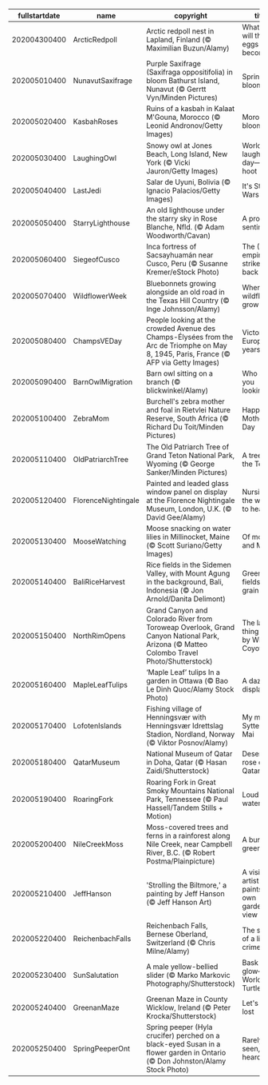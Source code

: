 |fullstartdate|name|copyright|title|image|
|--|--|--|--|--|
202004300400|ArcticRedpoll|Arctic redpoll nest in Lapland, Finland (© Maximilian Buzun/Alamy)|What bird will these eggs become?|![](/en-CA/2020/05/202004300400ArcticRedpoll.jpg)|
202005010400|NunavutSaxifrage|Purple Saxifrage (Saxifraga oppositifolia) in bloom Bathurst Island, Nunavut (© Gerrtt Vyn/Minden Pictures)|Spring blooms|![](/en-CA/2020/05/202005010400NunavutSaxifrage.jpg)|
202005020400|KasbahRoses|Ruins of a kasbah in Kalaat M'Gouna, Morocco (© Leonid Andronov/Getty Images)|Morocco in bloom|![](/en-CA/2020/05/202005020400KasbahRoses.jpg)|
202005030400|LaughingOwl|Snowy owl at Jones Beach, Long Island, New York (© Vicki Jauron/Getty Images)|World laughter day—it's a hoot|![](/en-CA/2020/05/202005030400LaughingOwl.jpg)|
202005040400|LastJedi|Salar de Uyuni, Bolivia (© Ignacio Palacios/Getty Images)|It's Star Wars Day|![](/en-CA/2020/05/202005040400LastJedi.jpg)|
202005050400|StarryLighthouse|An old lighthouse under the starry sky in Rose Blanche, Nfld. (© Adam Woodworth/Cavan)|A proud sentinel|![](/en-CA/2020/05/202005050400StarryLighthouse.jpg)|
202005060400|SiegeofCusco|Inca fortress of Sacsayhuamán near Cusco, Peru (© Susanne Kremer/eStock Photo)|The (Inca) empire strikes back|![](/en-CA/2020/05/202005060400SiegeofCusco.jpg)|
202005070400|WildflowerWeek|Bluebonnets growing alongside an old road in the Texas Hill Country (© Inge Johnsson/Alamy)|Where the wildflowers grow|![](/en-CA/2020/05/202005070400WildflowerWeek.jpg)|
202005080400|ChampsVEDay|People looking at the crowded Avenue des Champs-Élysées from the Arc de Triomphe on May 8, 1945, Paris, France (© AFP via Getty Images)|Victory in Europe, 75 years later|![](/en-CA/2020/05/202005080400ChampsVEDay.jpg)|
202005090400|BarnOwlMigration|Barn owl sitting on a branch (© blickwinkel/Alamy)|Who are you looking at?|![](/en-CA/2020/05/202005090400BarnOwlMigration.jpg)|
202005100400|ZebraMom|Burchell's zebra mother and foal in Rietvlei Nature Reserve, South Africa (© Richard Du Toit/Minden Pictures)|Happy Mother's Day|![](/en-CA/2020/05/202005100400ZebraMom.jpg)|
202005110400|OldPatriarchTree|The Old Patriarch Tree of Grand Teton National Park, Wyoming (© George Sanker/Minden Pictures)|A tree amid the Tetons|![](/en-CA/2020/05/202005110400OldPatriarchTree.jpg)|
202005120400|FlorenceNightingale|Painted and leaded glass window panel on display at the Florence Nightingale Museum, London, U.K. (© David Gee/Alamy)|Nursing the world to health|![](/en-CA/2020/05/202005120400FlorenceNightingale.jpg)|
202005130400|MooseWatching|Moose snacking on water lilies in Millinocket, Maine (© Scott Suriano/Getty Images)|Of moose and Maine|![](/en-CA/2020/05/202005130400MooseWatching.jpg)|
202005140400|BaliRiceHarvest|Rice fields in the Sidemen Valley, with Mount Agung in the background, Bali, Indonesia (© Jon Arnold/Danita Delimont)|Green fields of grain|![](/en-CA/2020/05/202005140400BaliRiceHarvest.jpg)|
202005150400|NorthRimOpens|Grand Canyon and Colorado River from Toroweap Overlook, Grand Canyon National Park, Arizona (© Matteo Colombo Travel Photo/Shutterstock)|The last thing seen by Wile E. Coyote|![](/en-CA/2020/05/202005150400NorthRimOpens.jpg)|
202005160400|MapleLeafTulips|‘Maple Leaf’ tulips In a garden in Ottawa (© Bao Le Dinh Quoc/Alamy Stock Photo)|A dazzling display|![](/en-CA/2020/05/202005160400MapleLeafTulips.jpg)|
202005170400|LofotenIslands|Fishing village of Henningsvær with Henningsvær Idrettslag Stadion, Nordland, Norway (© Viktor Posnov/Alamy)|My my, it's Syttende Mai|![](/en-CA/2020/05/202005170400LofotenIslands.jpg)|
202005180400|QatarMuseum|National Museum of Qatar in Doha, Qatar (© Hasan Zaidi/Shutterstock)|Desert rose of Qatar|![](/en-CA/2020/05/202005180400QatarMuseum.jpg)|
202005190400|RoaringFork|Roaring Fork in Great Smoky Mountains National Park, Tennessee (© Paul Hassell/Tandem Stills + Motion)|Loud waters|![](/en-CA/2020/05/202005190400RoaringFork.jpg)|
202005200400|NileCreekMoss|Moss-covered trees and ferns in a rainforest along Nile Creek, near Campbell River, B.C. (© Robert Postma/Plainpicture)|A burst of green|![](/en-CA/2020/05/202005200400NileCreekMoss.jpg)|
202005210400|JeffHanson|'Strolling the Biltmore,' a painting by Jeff Hanson (© Jeff Hanson Art)|A visionary artist paints his own garden view|![](/en-CA/2020/05/202005210400JeffHanson.jpg)|
202005220400|ReichenbachFalls|Reichenbach Falls, Bernese Oberland, Switzerland (© Chris Milne/Alamy)|The scene of a literary crime|![](/en-CA/2020/05/202005220400ReichenbachFalls.jpg)|
202005230400|SunSalutation|A male yellow-bellied slider (© Marko Markovic Photography/Shutterstock)|Bask in the glow—It's World Turtle Day|![](/en-CA/2020/05/202005230400SunSalutation.jpg)|
202005240400|GreenanMaze|Greenan Maze in County Wicklow, Ireland (© Peter Krocka/Shutterstock)|Let's get lost|![](/en-CA/2020/05/202005240400GreenanMaze.jpg)|
202005250400|SpringPeeperOnt|Spring peeper (Hyla crucifer) perched on a black-eyed Susan in a flower garden in Ontario (© Don Johnston/Alamy Stock Photo)|Rarely seen, often heard|![](/en-CA/2020/05/202005250400SpringPeeperOnt.jpg)|
